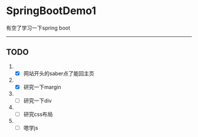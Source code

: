 # SpringBootDemo1

有空了学习一下spring boot

---

## TODO

[//]: # ( TODO )

1. - [x] 网站开头的saber点了能回主页
2. - [x] 研究一下margin
3. - [ ] 研究一下div
4. - [ ] 研究css布局
5. - [ ] 嗯学js
